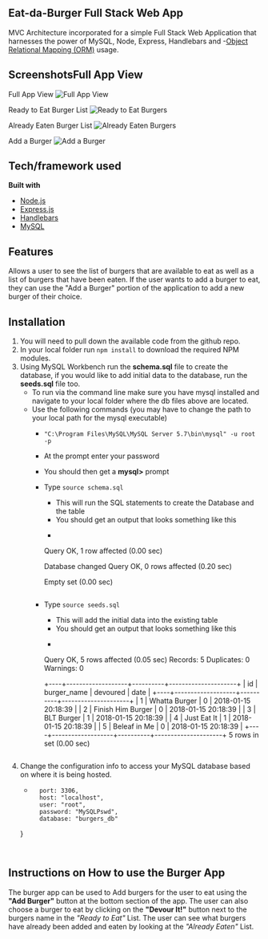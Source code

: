 ## Eat-da-Burger Full Stack Web App
MVC Architecture incorporated for a simple Full Stack Web Application that harnesses the power of MySQL, Node, Express, Handlebars and -[Object Relational Mapping (ORM)](https://en.wikipedia.org/wiki/Object-relational_mapping) usage.

## ScreenshotsFull App View

Full App View
![Full App View](https://github.com/abreaw/burger/tree/master/docs/images/app_screen_shot_v1.JPG)

Ready to Eat Burger List
![Ready to Eat Burgers](https://github.com/abreaw/burger/tree/master/docs/images/ready_to_eat_screen_shot_v1.JPG)

Already Eaten Burger List
![Already Eaten Burgers](https://github.com/abreaw/burger/tree/master/docs/images/already_eaten_screen_shot_v1.JPG)

Add a Burger
![Add a Burger](https://github.com/abreaw/burger/tree/master/docs/images/add_burger_screen_shot_v1.JPG)


## Tech/framework used
<b>Built with</b>
- [Node.js](https://nodejs.org/)
- [Express.js](https://expressjs.com/)
- [Handlebars](http://handlebarsjs.com/)
- [MySQL](https://www.mysql.com/)

## Features
Allows a user to see the list of burgers that are available to eat as well as a list of burgers that have been eaten.  If the user wants to add a burger to eat, they can use the "Add a Burger" portion of the application to add a new burger of their choice.

## Installation

1. You will need to pull down the available code from the github repo.
1. In your local folder run `npm install` to download the required NPM modules.
1. Using MySQL Workbench run the **schema.sql** file to create the database, if you would like to add initial data to the database, run the **seeds.sql** file too.
	- To run via the command line make sure you have mysql installed and navigate to your local folder where the db files above are located.
	- Use the following commands (you may have to change the path to your local path for the mysql executable)
		- `"C:\Program Files\MySQL\MySQL Server 5.7\bin\mysql" -u root -p`
		- At the prompt enter your password
		- You should then get a **mysql>** prompt
		- Type `source schema.sql`
			- This will run the SQL statements to create the Database and the table
			- You should get an output that looks something like this
			- ```Query OK, 1 row affected (0.21 sec)

			Query OK, 1 row affected (0.00 sec)

			Database changed
			Query OK, 0 rows affected (0.20 sec)

			Empty set (0.00 sec)
			```
		- Type `source seeds.sql`
			- This will add the initial data into the existing table
			- You should get an output that looks something like this
			- ```Database changed
			Query OK, 5 rows affected (0.05 sec)
			Records: 5  Duplicates: 0  Warnings: 0

			+----+-------------------+----------+---------------------+
			| id | burger_name       | devoured | date                |
			+----+-------------------+----------+---------------------+
			|  1 | Whatta Burger     |        0 | 2018-01-15 20:18:39 |
			|  2 | Finish Him Burger |        0 | 2018-01-15 20:18:39 |
			|  3 | BLT Burger        |        1 | 2018-01-15 20:18:39 |
			|  4 | Just Eat It       |        1 | 2018-01-15 20:18:39 |
			|  5 | Beleaf in Me      |        0 | 2018-01-15 20:18:39 |
			+----+-------------------+----------+---------------------+
			5 rows in set (0.00 sec)
			```
1. Change the configuration info to access your MySQL database based on where it is being hosted.
	- ```{
		port: 3306,
		host: "localhost",
		user: "root",
		password: "MySQLPswd",
		database: "burgers_db"
	}
	```


## Instructions on How to use the Burger App
The burger app can be used to Add burgers for the user to eat using the **"Add Burger"** button at the bottom section of the app.  The user can also choose a burger to eat by clicking on the **"Devour It!"** button next to the burgers name in the *"Ready to Eat"* List.  The user can see what burgers have already been added and eaten by looking at the *"Already Eaten"* List.


